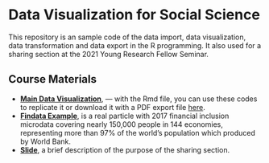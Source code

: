 # Data Visualization for Social Science 

This repository is an sample code of the data import, data visualization, data transformation and data export in the R programming. It also used for a sharing section at the 2021 Young Research Fellow Seminar. 

## Course Materials 
* [**Main Data Visualization**](https://github.com/nithkosal/DataVisualization/blob/main/DataVisualization.Rmd), — with the Rmd file, you can use these codes to replicate it or download it with a PDF export file [here](https://github.com/nithkosal/DataVisualization/blob/main/DataVisualization.pdf). 
* [**Findata Example**](https://github.com/nithkosal/DataVisualization/blob/main/FindataExample.R), is a real particle with 2017 financial inclusion microdata covering nearly 150,000 people in 144 economies, representing more than 97% of the world’s population which produced by World Bank.
* [**Slide**](https://github.com/nithkosal/DataVisualization/blob/main/Slide.pdf), a brief description of the purpose of the sharing section.
